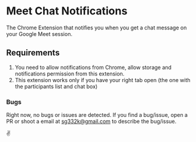 # Meet Chat Notifications

The Chrome Extension that notifies you when you get a chat message on your Google Meet session.

## Requirements

1. You need to allow notifications from Chrome, allow storage and notifications permission from this extension.
2. This extension works only if you have your right tab open (the one with the participants list and chat box)

### Bugs

Right now, no bugs or issues are detected.
If you find a bug/issue, open a PR or shoot a email at sg332k@gmail.com to describe the bug/issue.

✌
